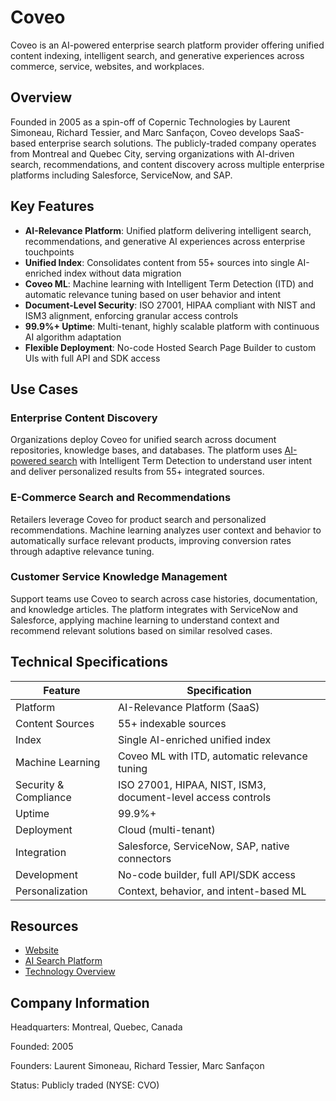 # Coveo

Coveo is an AI-powered enterprise search platform provider offering unified content indexing, intelligent search, and generative experiences across commerce, service, websites, and workplaces.

## Overview

Founded in 2005 as a spin-off of Copernic Technologies by Laurent Simoneau, Richard Tessier, and Marc Sanfaçon, Coveo develops SaaS-based enterprise search solutions. The publicly-traded company operates from Montreal and Quebec City, serving organizations with AI-driven search, recommendations, and content discovery across multiple enterprise platforms including Salesforce, ServiceNow, and SAP.

## Key Features

- **AI-Relevance Platform**: Unified platform delivering intelligent search, recommendations, and generative AI experiences across enterprise touchpoints
- **Unified Index**: Consolidates content from 55+ sources into single AI-enriched index without data migration
- **Coveo ML**: Machine learning with Intelligent Term Detection (ITD) and automatic relevance tuning based on user behavior and intent
- **Document-Level Security**: ISO 27001, HIPAA compliant with NIST and ISM3 alignment, enforcing granular access controls
- **99.9%+ Uptime**: Multi-tenant, highly scalable platform with continuous AI algorithm adaptation
- **Flexible Deployment**: No-code Hosted Search Page Builder to custom UIs with full API and SDK access

## Use Cases

### Enterprise Content Discovery
Organizations deploy Coveo for unified search across document repositories, knowledge bases, and databases. The platform uses [AI-powered search](../../capabilities/advanced-ai-capabilities/index.md) with Intelligent Term Detection to understand user intent and deliver personalized results from 55+ integrated sources.

### E-Commerce Search and Recommendations
Retailers leverage Coveo for product search and personalized recommendations. Machine learning analyzes user context and behavior to automatically surface relevant products, improving conversion rates through adaptive relevance tuning.

### Customer Service Knowledge Management
Support teams use Coveo to search across case histories, documentation, and knowledge articles. The platform integrates with ServiceNow and Salesforce, applying machine learning to understand context and recommend relevant solutions based on similar resolved cases.

## Technical Specifications

| Feature | Specification |
|---------|---------------|
| Platform | AI-Relevance Platform (SaaS) |
| Content Sources | 55+ indexable sources |
| Index | Single AI-enriched unified index |
| Machine Learning | Coveo ML with ITD, automatic relevance tuning |
| Security & Compliance | ISO 27001, HIPAA, NIST, ISM3, document-level access controls |
| Uptime | 99.9%+ |
| Deployment | Cloud (multi-tenant) |
| Integration | Salesforce, ServiceNow, SAP, native connectors |
| Development | No-code builder, full API/SDK access |
| Personalization | Context, behavior, and intent-based ML |

## Resources

- [Website](https://www.coveo.com/en)
- [AI Search Platform](https://www.coveo.com/en/platform/intelligent-search)
- [Technology Overview](https://www.coveo.com/en/platform/technology)

## Company Information

Headquarters: Montreal, Quebec, Canada

Founded: 2005

Founders: Laurent Simoneau, Richard Tessier, Marc Sanfaçon

Status: Publicly traded (NYSE: CVO)
